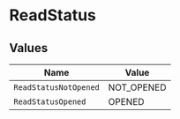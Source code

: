 # ReadStatus


## Values

| Name                  | Value                 |
| --------------------- | --------------------- |
| `ReadStatusNotOpened` | NOT_OPENED            |
| `ReadStatusOpened`    | OPENED                |